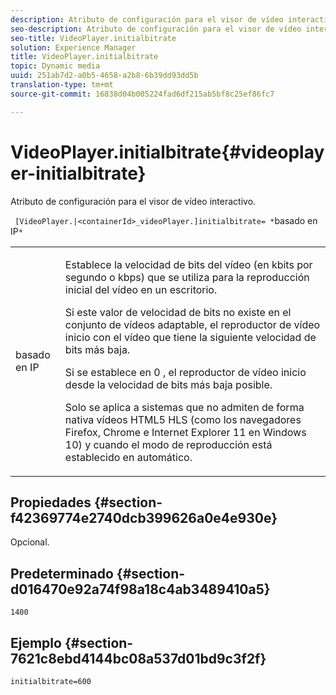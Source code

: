 ```yaml
---
description: Atributo de configuración para el visor de vídeo interactivo.
seo-description: Atributo de configuración para el visor de vídeo interactivo.
seo-title: VideoPlayer.initialbitrate
solution: Experience Manager
title: VideoPlayer.initialbitrate
topic: Dynamic media
uuid: 251ab7d2-a0b5-4658-a2b8-6b39dd93dd5b
translation-type: tm+mt
source-git-commit: 16838d04b005224fad6df215ab5bf8c25ef86fc7

---
```



# VideoPlayer.initialbitrate{#videoplayer-initialbitrate}

Atributo de configuración para el visor de vídeo interactivo.

` [VideoPlayer.|<containerId>_videoPlayer.]initialbitrate= *`basado en IP`*`

<table id="table_C616483932C2482CA9794DDD7313FD7C"> 
 <tbody> 
  <tr> 
   <td colname="col1"> <p> <span class="codeph"> basado en IP</span> </p> </td> 
   <td colname="col2"> <p> Establece la velocidad de bits del vídeo (en kbits por segundo o kbps) que se utiliza para la reproducción inicial del vídeo en un escritorio. </p> <p>Si este valor de velocidad de bits no existe en el conjunto de vídeos adaptable, el reproductor de vídeo inicio con el vídeo que tiene la siguiente velocidad de bits más baja. </p> <p>Si se establece en <span class="codeph"> 0</span> , el reproductor de vídeo inicio desde la velocidad de bits más baja posible. </p> <p>Solo se aplica a sistemas que no admiten de forma nativa vídeos HTML5 HLS (como los navegadores Firefox, Chrome e Internet Explorer 11 en Windows 10) y cuando el modo de reproducción está establecido en automático. </p> </td> 
  </tr> 
 </tbody> 
</table>

## Propiedades {#section-f42369774e2740dcb399626a0e4e930e}

Opcional.

## Predeterminado {#section-d016470e92a74f98a18c4ab3489410a5}

`1400`

## Ejemplo {#section-7621c8ebd4144bc08a537d01bd9c3f2f}

```
initialbitrate=600
```

